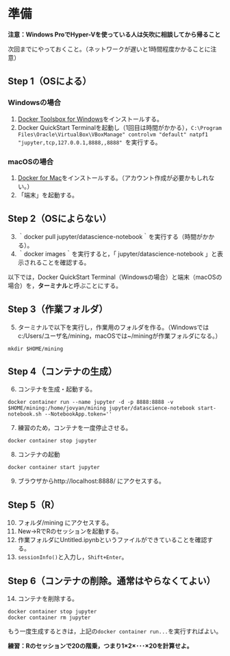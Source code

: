 # 準備

**注意：Windows ProでHyper-Vを使っている人は矢吹に相談してから帰ること**

次回までにやっておくこと。（ネットワークが遅いと1時間程度かかることに注意）

## Step 1（OSによる）

### Windowsの場合

1. [Docker Toolsbox for Windows](https://docs.docker.com/toolbox/toolbox_install_windows/)をインストールする。
2. Docker QuickStart Terminalを起動し（1回目は時間がかかる），`C:\Program Files\Oracle\VirtualBox\VBoxManage" controlvm "default" natpf1 "jupyter,tcp,127.0.0.1,8888,,8888"
`を実行する。

### macOSの場合
1. [Docker for Mac](https://store.docker.com/editions/community/docker-ce-desktop-mac)をインストールする。（アカウント作成が必要かもしれない。）
2. 「端末」を起動する。

## Step 2（OSによらない）

3. ｀docker pull jupyter/datascience-notebook｀を実行する（時間がかかる）。
4. ｀docker images｀を実行すると，「 jupyter/datascience-notebook 」と表示されることを確認する。

以下では，Docker QuickStart Terminal（Windowsの場合）と端末（macOSの場合）を，**ターミナル**と呼ぶことにする。

## Step 3（作業フォルダ）

5. ターミナルで以下を実行し，作業用のフォルダを作る。（Windowsではc:/Users/ユーザ名/mining，macOSでは~/miningが作業フォルダになる。）

```{bash}
mkdir $HOME/mining
```

## Step 4（コンテナの生成）

6. コンテナを生成・起動する。

```{bash}
docker container run --name jupyter -d -p 8888:8888 -v $HOME/mining:/home/jovyan/mining jupyter/datascience-notebook start-notebook.sh --NotebookApp.token=''
```

7. 練習のため，コンテナを一度停止させる。

```{bash}
docker container stop jupyter
```

8. コンテナの起動

```{bash}
docker container start jupyter
```

9. ブラウザからhttp://localhost:8888/ にアクセスする。

## Step 5（R）

10. フォルダ/mining にアクセスする。
11. New→RでRのセッションを起動する。
12. 作業フォルダにUntitled.ipynbというファイルができていることを確認する。
13. `sessionInfo()`と入力し，`Shift+Enter`。

## Step 6（コンテナの削除。通常はやらなくてよい）

14. コンテナを削除する。

```{bash}
docker container stop jupyter
docker container rm jupyter
```

もう一度生成するときは，上記の`docker container run...`を実行すればよい。

**練習：Rのセッションで20の階乗，つまり1×2×･･･×20を計算せよ。**
